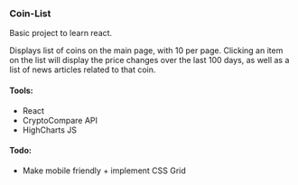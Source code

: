 ### Coin-List

Basic project to learn react.

Displays list of coins on the main page, with 10 per page. Clicking an item on the list will display the price changes over the last 100 days, as well as a list of news articles related to that coin.

#### Tools:

* React
* CryptoCompare API
* HighCharts JS


#### Todo:

* Make mobile friendly + implement CSS Grid